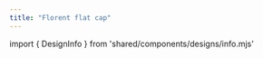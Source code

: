 ```yaml
---
title: "Florent flat cap"
---
```


import { DesignInfo } from 'shared/components/designs/info.mjs'

<DesignInfo design='florent' docs />

